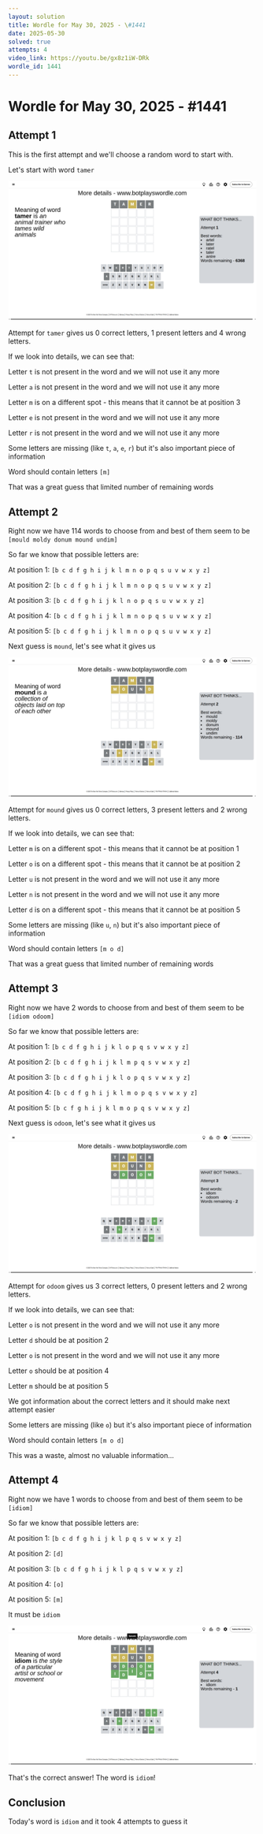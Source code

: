 ```yaml
---
layout: solution
title: Wordle for May 30, 2025 - \#1441
date: 2025-05-30
solved: true
attempts: 4
video_link: https://youtu.be/gx8z1iW-DRk
wordle_id: 1441
---
```


# Wordle for May 30, 2025 - \#1441

## Attempt 1

This is the first attempt and we'll choose a random word to start with.

Let's start with word `tamer`

![Attempt 1](2025-05-30/attempt-1.png)

Attempt for `tamer` gives us 0 correct letters, 1 present letters and 4 wrong letters.

If we look into details, we can see that:

Letter `t` is not present in the word and we will not use it any more

Letter `a` is not present in the word and we will not use it any more

Letter `m` is on a different spot - this means that it cannot be at position 3

Letter `e` is not present in the word and we will not use it any more

Letter `r` is not present in the word and we will not use it any more

Some letters are missing (like `t`, `a`, `e`, `r`) but it's also important piece of information

Word should contain letters `[m]`

That was a great guess that limited number of remaining words



## Attempt 2

Right now we have 114 words to choose from and best of them seem to be `[mould moldy donum mound undim]`

So far we know that possible letters are:

At position 1: `[b c d f g h i j k l m n o p q s u v w x y z]`

At position 2: `[b c d f g h i j k l m n o p q s u v w x y z]`

At position 3: `[b c d f g h i j k l n o p q s u v w x y z]`

At position 4: `[b c d f g h i j k l m n o p q s u v w x y z]`

At position 5: `[b c d f g h i j k l m n o p q s u v w x y z]`

Next guess is `mound`, let's see what it gives us

![Attempt 2](2025-05-30/attempt-2.png)

Attempt for `mound` gives us 0 correct letters, 3 present letters and 2 wrong letters.

If we look into details, we can see that:

Letter `m` is on a different spot - this means that it cannot be at position 1

Letter `o` is on a different spot - this means that it cannot be at position 2

Letter `u` is not present in the word and we will not use it any more

Letter `n` is not present in the word and we will not use it any more

Letter `d` is on a different spot - this means that it cannot be at position 5

Some letters are missing (like `u`, `n`) but it's also important piece of information

Word should contain letters `[m o d]`

That was a great guess that limited number of remaining words



## Attempt 3

Right now we have 2 words to choose from and best of them seem to be `[idiom odoom]`

So far we know that possible letters are:

At position 1: `[b c d f g h i j k l o p q s v w x y z]`

At position 2: `[b c d f g h i j k l m p q s v w x y z]`

At position 3: `[b c d f g h i j k l o p q s v w x y z]`

At position 4: `[b c d f g h i j k l m o p q s v w x y z]`

At position 5: `[b c f g h i j k l m o p q s v w x y z]`

Next guess is `odoom`, let's see what it gives us

![Attempt 3](2025-05-30/attempt-3.png)

Attempt for `odoom` gives us 3 correct letters, 0 present letters and 2 wrong letters.

If we look into details, we can see that:

Letter `o` is not present in the word and we will not use it any more

Letter `d` should be at position 2

Letter `o` is not present in the word and we will not use it any more

Letter `o` should be at position 4

Letter `m` should be at position 5

We got information about the correct letters and it should make next attempt easier

Some letters are missing (like `o`) but it's also important piece of information

Word should contain letters `[m o d]`

This was a waste, almost no valuable information...



## Attempt 4

Right now we have 1 words to choose from and best of them seem to be `[idiom]`

So far we know that possible letters are:

At position 1: `[b c d f g h i j k l p q s v w x y z]`

At position 2: `[d]`

At position 3: `[b c d f g h i j k l p q s v w x y z]`

At position 4: `[o]`

At position 5: `[m]`

It must be `idiom`

![Attempt 4](2025-05-30/attempt-4.png)

That's the correct answer! The word is `idiom`!

## Conclusion

Today's word is `idiom` and it took 4 attempts to guess it

